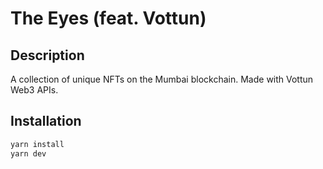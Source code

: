 # The Eyes (feat. Vottun)

## Description

A collection of unique NFTs on the Mumbai blockchain. Made with Vottun Web3 APIs.

## Installation

```sh
yarn install
yarn dev